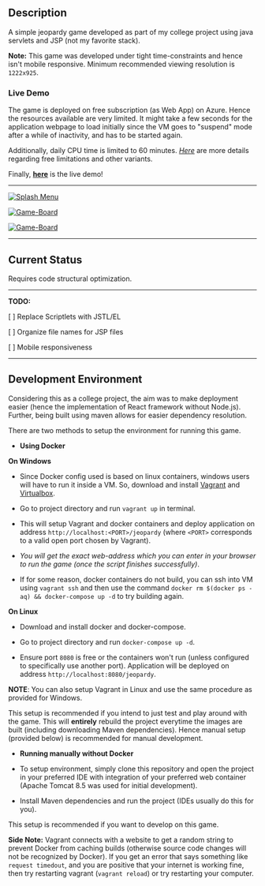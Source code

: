 Description
-----------------

A simple jeopardy game developed as part of my college project using java servlets and JSP (not my favorite stack).

**Note:** This game was developed under tight time-constraints and hence isn't mobile responsive. Minimum recommended viewing resolution is `1222x925`.

### Live Demo

The game is deployed on free subscription (as Web App) on Azure. Hence the resources available are very limited. It might take a few seconds for the application webpage to load initially since the VM goes to "suspend" mode after a while of inactivity, and has to be started again.

Additionally, daily CPU time is limited to 60 minutes. [*Here*][1] are more details regarding free limitations and other variants.

Finally, [**here**][2] is the live demo!

-----------------

[![Splash Menu][3]][3]

[![Game-Board][4]][4]

[![Game-Board][5]][5]

-----------------

Current Status
-----------------

Requires code structural optimization.

-----------------

**TODO:**

[ ] Replace Scriptlets with JSTL/EL

[ ] Organize file names for JSP files

[ ] Mobile responsiveness

-----------------

## Development Environment

Considering this as a college project, the aim was to make deployment easier (hence the implementation of React framework without Node.js). Further, being built using maven allows for easier dependency resolution.

There are two methods to setup the environment for running this game.

* **Using Docker**

**On Windows**

* Since Docker config used is based on linux containers, windows users will have to run it inside a VM. So, download and install [Vagrant][6] and [Virtualbox][7].

* Go to project directory and run `vagrant up` in terminal.

* This will setup Vagrant and docker containers and deploy application on address `http://localhost:<PORT>/jeopardy` (where `<PORT>` corresponds to a valid open port chosen by Vagrant).

* *You will get the exact web-address which you can enter in your browser to run the game (once the script finishes successfully)*.

* If for some reason, docker containers do not build, you can ssh into VM using `vagrant ssh` and then use the command `docker rm $(docker ps -aq) && docker-compose up -d` to try building again.

**On Linux**

* Download and install docker and docker-compose.

* Go to project directory and run `docker-compose up -d`.

* Ensure port `8080` is free or the containers won't run (unless configured to specifically use another port). Application will be deployed on address `http://localhost:8080/jeopardy`.

**NOTE**: You can also setup Vagrant in Linux and use the same procedure as provided for Windows.

This setup is recommended if you intend to just test and play around with the game. This will **entirely** rebuild the project everytime the images are built (including downloading Maven dependencies). Hence manual setup (provided below) is recommended for manual development.

* **Running manually without Docker**

* To setup environment, simply clone this repository and open the project in your preferred IDE with integration of your preferred web container (Apache Tomcat 8.5 was used for initial development).

* Install Maven dependencies and run the project (IDEs usually do this for you).

This setup is recommended if you want to develop on this game.

**Side Note:** Vagrant connects with a website to get a random string to prevent Docker from caching builds (otherwise source code changes will not be recognized by Docker). If you get an error that says something like `request timedout`, and you are positive that your internet is working fine, then try restarting vagrant (`vagrant reload`) or try restarting your computer.

  [1]: https://blog.siliconvalve.com/2016/05/12/understanding-azure-app-service-plans-and-pricing/
  [2]: http://jas-java-proj-1.azurewebsites.net/jeopardy/
  [3]: https://imgur.com/yWZA4DB.jpg
  [4]: https://i.imgur.com/hgVpVlD.png
  [5]: https://i.imgur.com/edz45Zi.png
  [6]: https://www.vagrantup.com/
  [7]: https://www.virtualbox.org/